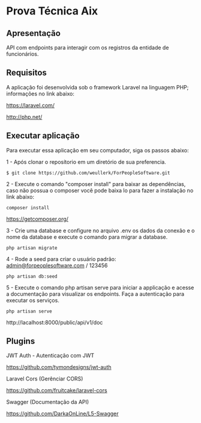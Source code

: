 # Prova Técnica Aix


## Apresentação
API com endpoints para interagir com os registros da entidade de funcionários.

## Requisitos

A aplicação foi desenvolvida sob o framework Laravel na linguagem PHP; informações no link abaixo:

https://laravel.com/

http://php.net/

## Executar aplicação

Para executar essa aplicação em seu computador, siga os passos abaixo:

1 - Após clonar o reposítorio em um diretório de sua preferencia.

```shell
$ git clone https://github.com/weullerk/ForPeopleSoftware.git
```

2 - Execute o comando "composer install" para baixar as dependências, caso não possua o composer você pode baixa lo para fazer a instalação no link abaixo:

```shell
composer install
```

https://getcomposer.org/

3 - Crie uma database e configure no arquivo .env os dados da conexão e o nome da database e execute o comando para migrar a database.

```shell
php artisan migrate
```

4 - Rode a seed para criar o usuário padrão: admin@forpeoplesoftware.com / 123456

```shell
php artisan db:seed
```

5 - Execute o comando php artisan serve para iniciar a applicação e acesse a documentação para visualizar os endpoints.
Faça a autenticação para executar os serviços.

```shell
php artisan serve
```

http://lacalhost:8000/public/api/v1/doc

## Plugins
JWT Auth - Autenticação com JWT

https://github.com/tymondesigns/jwt-auth

Laravel Cors (Gerênciar CORS)

https://github.com/fruitcake/laravel-cors

Swagger (Documentação da API)

https://github.com/DarkaOnLine/L5-Swagger
